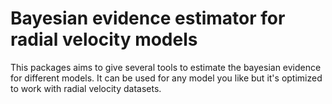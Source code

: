 # Bayesian evidence estimator for radial velocity models

This packages aims to give several tools to estimate the bayesian evidence for different models. It can be used for any model you like but it's optimized to work with radial velocity datasets.